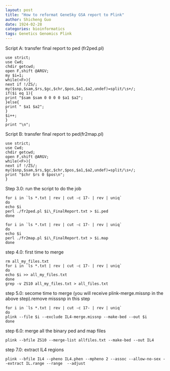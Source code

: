 ```yaml
---
layout: post
title: "How to reformat GeneSky GSA report to Plink"
author: Shicheng Guo
date: 1924-02-28
categories: bioinformatics
tags: Genetics Genomics Plink 
---
```


Script A: transfer final report to ped (fr2ped.pl)
```
use strict;
use Cwd;
chdir getcwd;
open F,shift @ARGV;
my $i=1;
while(<F>){
next if !/ZS/;
my($snp,$sam,$rs,$gc,$chr,$pos,$a1,$a2,undef)=split/\s+/;
if($i eq 1){
print "$sam $sam 0 0 0 0 $a1 $a2";
}else{
print " $a1 $a2";
}
$i++;
}
print "\n";
```
Script B: transfer final report to ped(fr2map.pl)
```
use strict;
use Cwd;
chdir getcwd;
open F,shift @ARGV;
while(<F>){
next if !/ZS/;
my($snp,$sam,$rs,$gc,$chr,$pos,$a1,$a2,undef)=split/\s+/;
print "$chr $rs 0 $pos\n";
}
```
Step 3.0: run the script to do the job
```
for i in `ls *.txt | rev | cut -c 17- | rev | uniq`
do
echo $i
perl ./fr2ped.pl $i\_FinalReport.txt > $i.ped
done

for i in `ls *.txt | rev | cut -c 17- | rev | uniq`
do
echo $i
perl ./fr2map.pl $i\_FinalReport.txt > $i.map
done
```
step 4.0: first time to merge
```
rm all_my_files.txt
for i in `ls *.txt | rev | cut -c 17- | rev | uniq`
do
echo $i >> all_my_files.txt
done
grep -v ZS10 all_my_files.txt > all_files.txt
```
step 5.0: secome time to merge (you will receive plink-merge.missnp in the above step).remove misssnp in this step
```
for i in `ls *.txt | rev | cut -c 17- | rev | uniq`
do
plink --file $i --exclude IL4-merge.missnp --make-bed --out $i
done
```
step 6.0: merge all the binary ped and map files
```
plink --bfile ZS10 --merge-list allfiles.txt --make-bed --out IL4
```
step 7.0: extract IL4 regions
```
plink --bfile IL4 --pheno IL4.phen --mpheno 2 --assoc --allow-no-sex --extract IL.range --range  --adjust
```





